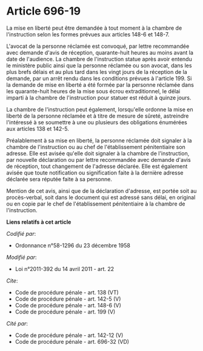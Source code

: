 # Article 696-19

La mise en liberté peut être demandée à tout moment à la chambre de l'instruction selon les formes prévues aux articles 148-6
et 148-7. 

L'avocat de la personne réclamée est convoqué, par lettre recommandée avec demande d'avis de réception, quarante-huit heures
au moins avant la date de l'audience. La chambre de l'instruction statue après avoir entendu le ministère public ainsi que la
personne réclamée ou son avocat, dans les plus brefs délais et au plus tard dans les vingt jours de la réception de la
demande, par un arrêt rendu dans les conditions prévues à l'article 199. Si la demande de mise en liberté a été formée par la
personne réclamée dans les quarante-huit heures de la mise sous écrou extraditionnel, le délai imparti à la chambre de
l'instruction pour statuer est réduit à quinze jours. 

La chambre de l'instruction peut également, lorsqu'elle ordonne la mise en liberté de la personne réclamée et à titre de
mesure de sûreté, astreindre l'intéressé à se soumettre à une ou plusieurs des obligations énumérées aux articles 138 et
142-5. 

Préalablement à sa mise en liberté, la personne réclamée doit signaler à la chambre de l'instruction ou au chef de
l'établissement pénitentiaire son adresse. Elle est avisée qu'elle doit signaler à la chambre de l'instruction, par nouvelle
déclaration ou par lettre recommandée avec demande d'avis de réception, tout changement de l'adresse déclarée. Elle est
également avisée que toute notification ou signification faite à la dernière adresse déclarée sera réputée faite à sa
personne. 

Mention de cet avis, ainsi que de la déclaration d'adresse, est portée soit au procès-verbal, soit dans le document qui est
adressé sans délai, en original ou en copie par le chef de l'établissement pénitentiaire à la chambre de l'instruction.

**Liens relatifs à cet article**

_Codifié par_:

  - Ordonnance n°58-1296 du 23 décembre 1958

_Modifié par_:

  - Loi n°2011-392 du 14 avril 2011 - art. 22

_Cite_:

  - Code de procédure pénale - art. 138 (VT)
  - Code de procédure pénale - art. 142-5 (V)
  - Code de procédure pénale - art. 148-6 (V)
  - Code de procédure pénale - art. 199 (V)

_Cité par_:

  - Code de procédure pénale - art. 142-12 (V)
  - Code de procédure pénale - art. 696-32 (VD)
